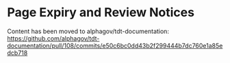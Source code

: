 # Page Expiry and Review Notices

Content has been moved to alphagov/tdt-documentation: https://github.com/alphagov/tdt-documentation/pull/108/commits/e50c6bc0dd43b2f299444b7dc760e1a85edcb718
